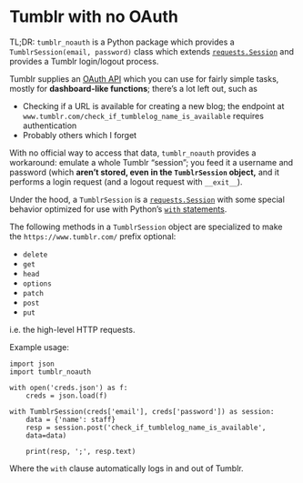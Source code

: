 # Tumblr with no OAuth

TL;DR: `tumblr_noauth` is a Python package which provides a
`TumblrSession(email, password)` class which extends
[`requests.Session`][session] and provides a Tumblr login/logout process.

Tumblr supplies an [OAuth API][api] which you can use for fairly simple tasks,
mostly for **dashboard-like functions**; there’s a lot left out, such as

* Checking if a URL is available for creating a new blog; the endpoint at
  `www.tumblr.com/check_if_tumblelog_name_is_available` requires authentication
* Probably others which I forget

With no official way to access that data, `tumblr_noauth` provides a workaround:
emulate a whole Tumblr “session”; you feed it a username and password (which
**aren’t stored, even in the `TumblrSession` object,** and it performs a login
request (and a logout request with `__exit__`).

Under the hood, a `TumblrSession` is a [`requests.Session`][session] with some
special behavior optimized for use with Python’s [`with` statements][with].

The following methods in a `TumblrSession` object are specialized to make the
`https://www.tumblr.com/` prefix optional:

* `delete`
* `get`
* `head`
* `options`
* `patch`
* `post`
* `put`

i.e. the high-level HTTP requests.

Example usage:

    import json
    import tumblr_noauth

    with open('creds.json') as f:
        creds = json.load(f)

    with TumblrSession(creds['email'], creds['password']) as session:
        data = {'name': staff}
        resp = session.post('check_if_tumblelog_name_is_available',
        data=data)

        print(resp, ';', resp.text)

Where the `with` clause automatically logs in and out of Tumblr.

[requests]: http://docs.python-requests.org/en/master/
[session]: http://docs.python-requests.org/en/master/api/#request-sessions
[api]: https://www.tumblr.com/docs/en/api/v2
[with]: https://docs.python.org/3/reference/compound_stmts.html#the-with-statement

